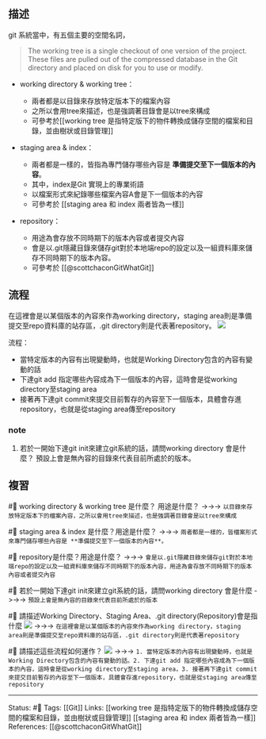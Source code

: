
## 描述

git 系統當中，有五個主要的空間名詞，
> The working tree is a single checkout of one version of the project. These files are pulled out of the compressed database in the Git directory and placed on disk for you to use or modify.

- working directory & working tree：
	- 兩者都是以目錄來存放特定版本下的檔案內容
	- 之所以會用tree來描述，也是強調著目錄會是以tree來構成
	- 可參考於[[working tree 是指特定版下的物件轉換成儲存空間的檔案和目錄，並由樹狀或目錄管理]]

- staging area & index：
	- 兩者都是一樣的，皆指為專門儲存哪些內容是 **準備提交至下一個版本的內容**。
	- 其中，index是Git 實現上的專業術語
	- 以檔案形式來紀錄哪些檔案內容A會是下一個版本的內容
	- 可參考於 [[staging area 和 index 兩者皆為一樣]]

- repository：
	- 用途為會存放不同時期下的版本內容或者提交內容
	- 會是以.git隱藏目錄來儲存git對於本地端repo的設定以及一組資料庫來儲存不同時期下的版本內容。
	- 可參考於 [[@scottchaconGitWhatGit]]

## 流程
在這裡會是以某個版本的內容來作為working directory，staging area則是準備提交至repo資料庫的站存區，.git directory則是代表著repository。
![](https://git-scm.com/book/en/v2/images/areas.png)

流程：
- 當特定版本的內容有出現變動時，也就是Working Directory包含的內容有變動的話
- 下達git add 指定哪些內容成為下一個版本的內容，這時會是從working directory至staging area
- 接著再下達git commit來提交目前暫存的內容至下一個版本，具體會存進repository，也就是從staging area傳至repository


### note
1. 若於一開始下達git init來建立git系統的話，請問working directory 會是什麼？
預設上會是無內容的目錄來代表目前所處於的版本。
## 複習
#🧠 working directory & working tree  是什麼？ 用途是什麼？ ->->-> `以目錄來存放特定版本下的檔案內容，之所以會用tree來描述，也是強調著目錄會是以tree來構成`
<!--SR:!2023-02-01,151,248-->

#🧠 staging area & index 是什麼？用途是什麼？ ->->-> `兩者都是一樣的，皆檔案形式來專門儲存哪些內容是 **準備提交至下一個版本的內容**。`
<!--SR:!2023-03-15,180,250-->

#🧠 repository是什麼？用途是什麼？ ->->-> `會是以.git隱藏目錄來儲存git對於本地端repo的設定以及一組資料庫來儲存不同時期下的版本內容，用途為會存放不同時期下的版本內容或者提交內容`
<!--SR:!2022-10-16,85,230-->

#🧠  若於一開始下達git init來建立git系統的話，請問working directory 會是什麼 ->->-> `預設上會是無內容的目錄來代表目前所處於的版本`
<!--SR:!2023-04-15,197,248-->

#🧠 請描述Working Directory、Staging Area、.git directory(Repository)會是指什麼 ![](https://git-scm.com/book/en/v2/images/areas.png) ->->-> `在這裡會是以某個版本的內容來作為working directory，staging area則是準備提交至repo資料庫的站存區，.git directory則是代表著repository`
<!--SR:!2022-11-19,108,250-->

#🧠 請描述這些流程如何運作？ ![](https://git-scm.com/book/en/v2/images/areas.png) ->->-> `1. 當特定版本的內容有出現變動時，也就是Working Directory包含的內容有變動的話。2. 下達git add 指定哪些內容成為下一個版本的內容，這時會是從working directory至staging area，3. 接著再下達git commit來提交目前暫存的內容至下一個版本，具體會存進repository，也就是從staging area傳至repository` 
<!--SR:!2022-10-09,83,248-->

---
Status: #🌱 
Tags:
[[Git]]
Links:
[[working tree 是指特定版下的物件轉換成儲存空間的檔案和目錄，並由樹狀或目錄管理]]
[[staging area 和 index 兩者皆為一樣]]
References:
 [[@scottchaconGitWhatGit]]